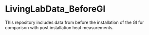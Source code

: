 # LivingLabData_BeforeGI
This repository includes data from before the installation of the GI for comparison with post installation heat measurements.
